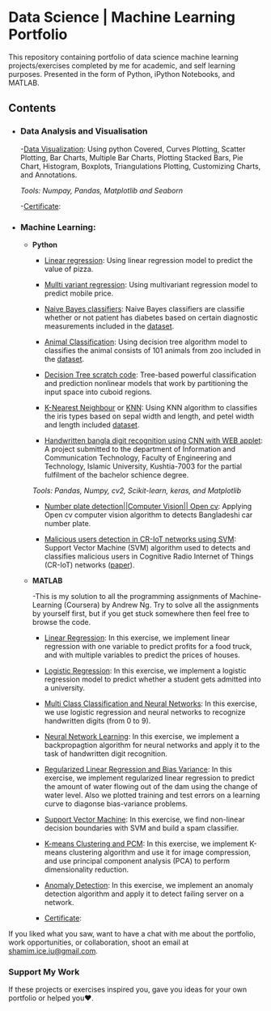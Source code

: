 # Data Science | Machine Learning Portfolio
This repository containing portfolio of data science machine learning projects/exercises completed by me for academic, and self learning purposes. Presented in the form of Python, iPython Notebooks, and MATLAB.


## Contents


- ### Data Analysis and Visualisation

		
	-[Data Visualization](): Using python  Covered, Curves Plotting, Scatter Plotting, Bar Charts, Multiple Bar Charts, Plotting Stacked Bars, Pie Chart, Histogram, Boxplots, Triangulations Plotting, Customizing Charts, and Annotations.
	
	_Tools: Numpay, Pandas, Matplotlib and Seaborn_
		
	-[Certificate](https://github.com/shamim-ice/shamim_Portfolio/blob/main/udemy_Data_visualization.pdf):
			

- ### Machine Learning: 

	- __Python__
		
		- [Linear regression](https://github.com/shamim-ice/shamim_Portfolio/blob/main/LinearRegression.py): Using linear regression model to predict the value of pizza.
		- [Mullti variant regression](https://github.com/shamim-ice/shamim_Portfolio/blob/main/multivariantregression.py): Using multivariant regression model to predict mobile price.
		- [Naive Bayes classifiers](https://github.com/shamim-ice/shamim_Portfolio/blob/main/NaiveBC.py): Naive Bayes classifiers are classifie whether or not patient has diabetes based on certain diagnostic measurements included in the [dataset](https://www.kaggle.com/uciml/pima-indians-diabetes-database).
		- [Animal Classification](https://github.com/shamim-ice/shamim_Portfolio/blob/main/AnimalClassifications.py): Using decision tree algorithm model to classifies the animal consists of 101 animals from zoo included in the [dataset](https://www.kaggle.com/uciml/zoo-animal-classification).
		- [Decision Tree scratch code](https://github.com/shamim-ice/shamim_Portfolio/blob/main/DecisionTREE.py): Tree-based powerful classification and prediction nonlinear models that work by partitioning the input space into cuboid regions.
		- [K-Nearest Neighbour](https://github.com/shamim-ice/shamim_Portfolio/blob/main/IRIS_knn.ipynb) or [KNN](https://github.com/shamim-ice/shamim_Portfolio/blob/main/KNN.py): Using KNN algorithm to classifies the iris types based on sepal width and length, and petel width and length included [dataset](https://github.com/shamim-ice/shamim_Portfolio/blob/main/IRIS.csv). 
		
		- [Handwritten bangla digit recognition using CNN with WEB applet](https://github.com/shamim-ice/HandwrittenBanglaDigitRecognition): A project submitted to the department of Information and Communication Technology, Faculty of Engineering and Technology, Islamic University, Kushtia-7003 for the partial fulfilment of the bachelor schience degree.
		
		_Tools: Pandas, Numpy, cv2, Scikit-learn, keras, and Matplotlib_

		- [Number plate detection||Computer Vision|| Open cv](https://github.com/shamim-ice/NumberPlateDetection): Applying Open cv computer vision algorithm to detects Bangladeshi car number plate.
		
		- [Malicious users detection in CR-IoT networks using SVM](https://github.com/shamim-ice/SpectrumSensing-and-MaliciousUsersClassification): Support Vector Machine (SVM) algorithm used to detects and classifies malicious users in Cognitive Radio Internet of Things (CR-IoT) networks ([paper](https://doi.org/10.1016/j.mlwa.2021.100052)).

	- __MATLAB__
		
		-This is my solution to all the programming assignments of Machine-Learning (Coursera) by Andrew Ng. Try to solve all the assignments by yourself first, but if you get stuck somewhere then feel free to browse the code.

		- [Linear Regression](https://github.com/shamim-ice/shamim_Portfolio/tree/main/Linear%20Regression): In this exercise, we implement linear regression with one variable to predict profits for a food truck, and with multiple variables to predict the prices of houses.
		- [Logistic Regression](https://github.com/shamim-ice/shamim_Portfolio/tree/main/Logistic%20Regression): In this exercise, we implement a logistic regression model to predict whether a student gets admitted into a university.
		- [Multi Class Classification and Neural Networks](https://github.com/shamim-ice/shamim_Portfolio/tree/main/Multi%20Class%20and%20NN): In this exercise, we use logistic regression and neural networks to recognize handwritten digits (from 0 to 9).
		- [Neural Network Learning](https://github.com/shamim-ice/shamim_Portfolio/tree/main/NN%20Learning): In this exercise, we implement a backpropagtion algorithm for neural networks and apply it to the task of handwritten digit recognition.
		- [Regularized Linear Regression and Bias Variance](https://github.com/shamim-ice/shamim_Portfolio/tree/main/Regularized%20Linear%20Regression%20and%20BiasVariance): In this exercise, we implement regularized linear regression to predict the amount of water flowing out of the dam using the change of water level. Also we plotted training and test errors on a learning curve to diagonse bias-variance problems.
		- [Support Vector Machine](https://github.com/shamim-ice/shamim_Portfolio/tree/main/Support%20Vector%20Machines): In this exercise, we find non-linear decision boundaries with SVM and build a spam classifier.
		- [K-means Clustering and PCM](https://github.com/shamim-ice/shamim_Portfolio/tree/main/K-Means%20Clustering%20and%20PCA): In this exercise, we implement K-means clustering algorithm and use it for image compression,  and use principal component analysis (PCA) to perform dimensionality reduction.
		
		- [Anomaly Detection](https://github.com/shamim-ice/shamim_Portfolio/tree/main/Anomaly%20Detection): In this exercise, we implement an anomaly detection algorithm and apply it to detect failing server on a network.
		- [Certificate](https://github.com/shamim-ice/shamim_Portfolio/blob/main/Coursera_Machine_Learning_ng.pdf):



If you liked what you saw, want to have a chat with me about the portfolio, work opportunities, or collaboration, shoot an email at shamim.ice.iu@gmail.com. 

### Support My Work

If these projects or exercises inspired you, gave you ideas for your own portfolio or helped you❤️.   
